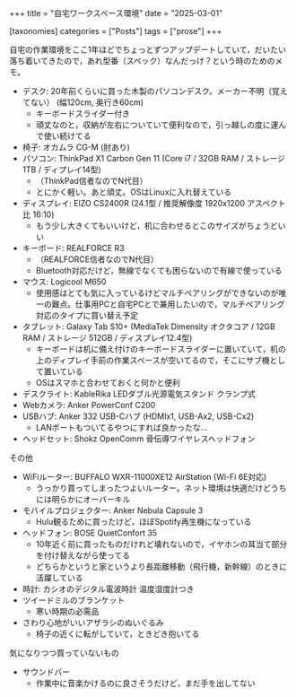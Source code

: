 +++
title = "自宅ワークスペース環境"
date = "2025-03-01"

[taxonomies]
categories = ["Posts"]
tags = ["prose"]
+++

自宅の作業環境をここ1年ほどでちょっとずつアップデートしていて，だいたい落ち着いてきたので，あれ型番（スペック）なんだっけ？という時のためのメモ。

- デスク: 20年前くらいに買った木製のパソコンデスク。メーカー不明（覚えてない） (幅120cm, 奥行き60cm)
  - キーボードスライダー付き
  - 頑丈なのと，収納が左右についていて便利なので，引っ越しの度に運んで使い続けてる
- 椅子: オカムラ CG-M (肘あり)
- パソコン: ThinkPad X1 Carbon Gen 11 (Core i7 / 32GB RAM / ストレージ 1TB / ディプレイ14型)
  - （ThinkPad信者なのでN代目）
  - とにかく軽い。あと頑丈。OSはLinuxに入れ替えている
- ディスプレイ: EIZO CS2400R (24.1型 / 推奨解像度 1920x1200 アスペクト比 16:10)
  - もう少し大きくてもいいけど，机に合わせるとこのサイズがちょうどいい
- キーボード: REALFORCE R3
  - （REALFORCE信者なのでN代目）
  - Bluetooth対応だけど，無線でなくても困らないので有線で使っている
- マウス: Logicool M650
  - 使用感はとても気に入っているけどマルチペアリングができないのが唯一の難点。仕事用PCと自宅PCとで兼用したいので，マルチペアリング対応のタイプに買い替え予定
- タブレット: Galaxy Tab S10+ (MediaTek Dimensity オクタコア / 12GB RAM / ストレージ 512GB / ディスプレイ12.4型)
  - キーボードは机に備え付けのキーボードスライダーに置いていて，机の上のディプレイ手前の作業スペースが空いてるので，そこにサブ機として置いている
  - OSはスマホと合わせておくと何かと便利
- デスクライト: KableRika LEDダブル光源電気スタンド クランプ式
- Webカメラ: Anker PowerConf C200
- USBハブ: Anker 332 USB-Cハブ (HDMIx1, USB-Ax2, USB-Cx2)
  - LANポートもついてるやつにすれば良かったな...
- ヘッドセット: Shokz OpenComm 骨伝導ワイヤレスヘッドフォン

その他
- WiFiルーター: BUFFALO WXR-11000XE12 AirStation (Wi-Fi 6E対応)
  - うっかり買ってしまったつよいルーター。ネット環境は快適だけどうちには明らかにオーバーキル
- モバイルプロジェクター: Anker Nebula Capsule 3
  - Hulu観るために買ったけど，ほぼSpotify再生機になっている
- ヘッドフォン: BOSE QuietConfort 35
  - 10年近く前に買ったものだけれど壊れないので，イヤホンの耳当て部分を付け替えながら使ってる
  - どちらかというと家というより長距離移動（飛行機，新幹線）のときに活躍している
- 時計: カシオのデジタル電波時計 温度湿度計つき
- ツイードミルのブランケット
  - 寒い時期の必需品
- さわり心地がいいアザラシのぬいぐるみ
  - 椅子の近くに転がしていて，ときどき抱いてる

気になりつつ買っていないもの
- サウンドバー
  - 作業中に音楽かけるのに良さそうだけど，まだ手を出してない